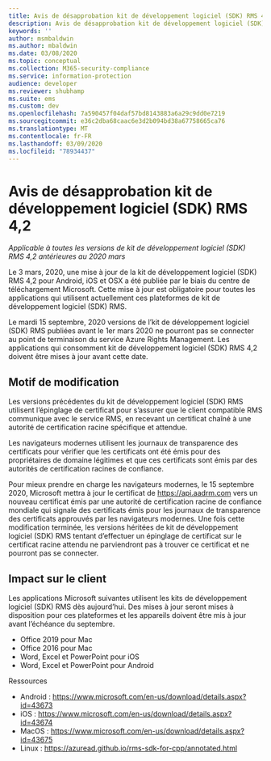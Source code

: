 ```yaml
---
title: Avis de désapprobation kit de développement logiciel (SDK) RMS 4,2
description: Avis de désapprobation kit de développement logiciel (SDK) RMS 4,2
keywords: ''
author: msmbaldwin
ms.author: mbaldwin
ms.date: 03/08/2020
ms.topic: conceptual
ms.collection: M365-security-compliance
ms.service: information-protection
audience: developer
ms.reviewer: shubhamp
ms.suite: ems
ms.custom: dev
ms.openlocfilehash: 7a590457f04daf57bd8143883a6a29c9dd0e7219
ms.sourcegitcommit: e36c2dba68caac6e3d2b094bd38a67758665ca76
ms.translationtype: MT
ms.contentlocale: fr-FR
ms.lasthandoff: 03/09/2020
ms.locfileid: "78934437"
---
```

# <a name="rms-sdk-42-deprecation-notice"></a>Avis de désapprobation kit de développement logiciel (SDK) RMS 4,2 

*Applicable à toutes les versions de kit de développement logiciel (SDK) RMS 4,2 antérieures au 2020 mars*

Le 3 mars, 2020, une mise à jour de la kit de développement logiciel (SDK) RMS 4,2 pour Android, iOS et OSX a été publiée par le biais du centre de téléchargement Microsoft. Cette mise à jour est obligatoire pour toutes les applications qui utilisent actuellement ces plateformes de kit de développement logiciel (SDK) RMS.  

Le mardi 15 septembre, 2020 versions de l’kit de développement logiciel (SDK) RMS publiées avant le 1er mars 2020 ne pourront pas se connecter au point de terminaison du service Azure Rights Management. Les applications qui consomment kit de développement logiciel (SDK) RMS 4,2 doivent être mises à jour avant cette date. 

## <a name="reason-for-change"></a>Motif de modification 

Les versions précédentes du kit de développement logiciel (SDK) RMS utilisent l’épinglage de certificat pour s’assurer que le client compatible RMS communique avec le service RMS, en recevant un certificat chaîné à une autorité de certification racine spécifique et attendue.  

Les navigateurs modernes utilisent les journaux de transparence des certificats pour vérifier que les certificats ont été émis pour des propriétaires de domaine légitimes et que ces certificats sont émis par des autorités de certification racines de confiance.  

Pour mieux prendre en charge les navigateurs modernes, le 15 septembre 2020, Microsoft mettra à jour le certificat de https://api.aadrm.com vers un nouveau certificat émis par une autorité de certification racine de confiance mondiale qui signale des certificats émis pour les journaux de transparence des certificats approuvés par les navigateurs modernes. Une fois cette modification terminée, les versions héritées de kit de développement logiciel (SDK) RMS tentant d’effectuer un épinglage de certificat sur le certificat racine attendu ne parviendront pas à trouver ce certificat et ne pourront pas se connecter.  

## <a name="client-impact"></a>Impact sur le client 

Les applications Microsoft suivantes utilisent les kits de développement logiciel (SDK) RMS dès aujourd’hui. Des mises à jour seront mises à disposition pour ces plateformes et les appareils doivent être mis à jour avant l’échéance du septembre. 

- Office 2019 pour Mac 
- Office 2016 pour Mac 
- Word, Excel et PowerPoint pour iOS 
- Word, Excel et PowerPoint pour Android 

Ressources 

- Android : https://www.microsoft.com/en-us/download/details.aspx?id=43673
- iOS : https://www.microsoft.com/en-us/download/details.aspx?id=43674 
- MacOS : https://www.microsoft.com/en-us/download/details.aspx?id=43675 
- Linux : https://azuread.github.io/rms-sdk-for-cpp/annotated.html
